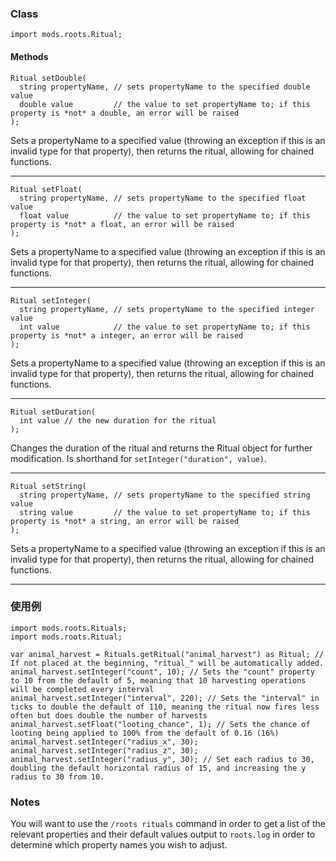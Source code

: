 
### Class

```zenscript
import mods.roots.Ritual;
```

#### Methods

```zenscript
Ritual setDouble(
  string propertyName, // sets propertyName to the specified double value
  double value         // the value to set propertyName to; if this property is *not* a double, an error will be raised
);
```

Sets a propertyName to a specified value (throwing an exception if this is an invalid type for that property), then returns the ritual, allowing for chained functions.

---


```zenscript
Ritual setFloat(
  string propertyName, // sets propertyName to the specified float value
  float value          // the value to set propertyName to; if this property is *not* a float, an error will be raised
);
```

Sets a propertyName to a specified value (throwing an exception if this is an invalid type for that property), then returns the ritual, allowing for chained functions.

---


```zenscript
Ritual setInteger(
  string propertyName, // sets propertyName to the specified integer value
  int value            // the value to set propertyName to; if this property is *not* a integer, an error will be raised
);
```

Sets a propertyName to a specified value (throwing an exception if this is an invalid type for that property), then returns the ritual, allowing for chained functions.

---


```zenscript
Ritual setDuration(
  int value // the new duration for the ritual
);
```

Changes the duration of the ritual and returns the Ritual object for further modification. Is shorthand for `setInteger("duration", value)`.

---


```zenscript
Ritual setString(
  string propertyName, // sets propertyName to the specified string value
  string value         // the value to set propertyName to; if this property is *not* a string, an error will be raised
);
```

Sets a propertyName to a specified value (throwing an exception if this is an invalid type for that property), then returns the ritual, allowing for chained functions.

---


### 使用例

```zenscript
import mods.roots.Rituals;
import mods.roots.Ritual;

var animal_harvest = Rituals.getRitual("animal_harvest") as Ritual; // If not placed at the beginning, "ritual_" will be automatically added.
animal_harvest.setInteger("count", 10); // Sets the "count" property to 10 from the default of 5, meaning that 10 harvesting operations will be completed every interval
animal_harvest.setInteger("interval", 220); // Sets the "interval" in ticks to double the default of 110, meaning the ritual now fires less often but does double the number of harvests
animal_harvest.setFloat("looting_chance", 1); // Sets the chance of looting being applied to 100% from the default of 0.16 (16%)
animal_harvest.setInteger("radius_x", 30);
animal_harvest.setInteger("radius_z", 30);
animal_harvest.setInteger("radius_y", 30); // Set each radius to 30, doubling the default horizontal radius of 15, and increasing the y radius to 30 from 10.
```

### Notes

You will want to use the `/roots rituals` command in order to get a list of the relevant properties and their default values output to `roots.log` in order to determine which property names you wish to adjust.
